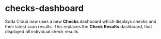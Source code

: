 # checks-dashboard

Soda Cloud now uses a new **Checks** dashboard which displays checks and their latest scan results. This replaces the **Check Results** dashboard, that displayed all individual check results.
